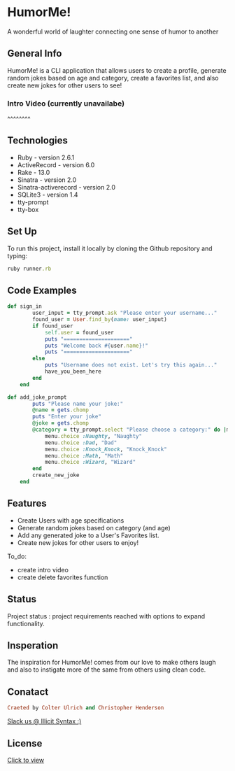 # HumorMe!
A wonderful world of laughter connecting one sense of humor to another

## General Info

HumorMe! is a CLI application that allows users to create a profile, generate random jokes based on age and category, create a favorites list, and also create new jokes for other users to see! 

### Intro Video (currently unavailabe)
^^^^^^^^

## Technologies

* Ruby - version 2.6.1 
* ActiveRecord - version 6.0
* Rake - 13.0
* Sinatra - version 2.0
* Sinatra-activerecord - version 2.0
* SQLite3 - version 1.4
* tty-prompt  
* tty-box

## Set Up 
 To run this project, install it locally by cloning the Github repository and typing:
 ```ruby
ruby runner.rb
```

## Code Examples
```ruby
def sign_in
        user_input = tty_prompt.ask "Please enter your username..."
        found_user = User.find_by(name: user_input)
        if found_user
            self.user = found_user
            puts "====================="
            puts "Welcome back #{user.name}!"
            puts "====================="
        else
            puts "Username does not exist. Let's try this again..."
            have_you_been_here
        end
    end
```
```ruby
def add_joke_prompt
        puts "Please name your joke:"
        @name = gets.chomp
        puts "Enter your joke"
        @joke = gets.chomp
        @category = tty_prompt.select "Please choose a category:" do |menu|
            menu.choice :Naughty, "Naughty"
            menu.choice :Dad, "Dad"
            menu.choice :Knock_Knock, "Knock_Knock"
            menu.choice :Math, "Math"
            menu.choice :Wizard, "Wizard"
        end
        create_new_joke
    end
```
## Features
* Create Users with age specifications
* Generate random jokes based on category (and age)
* Add any generated joke to a User's Favorites list.
* Create new jokes for other users to enjoy!

To_do: 
* create intro video
* create delete favorites function

## Status
Project status : project requirements reached with options to expand functionality.

## Insperation 
The inspiration for HumorMe! comes from our love to make others laugh and also to instigate more of the same from others using clean code.
## Conatact
```ruby
Craeted by Colter Ulrich and Christopher Henderson
```
[Slack us @ Illicit Syntax :) ](https://flatironschool.zoom.us/j/98415124678?pwd=Ympwcy9oTDljUDlOakk1Mm1LL0YyZz09)

## License 
[Click to view](https://github.com/cju5025/HumorMe)

